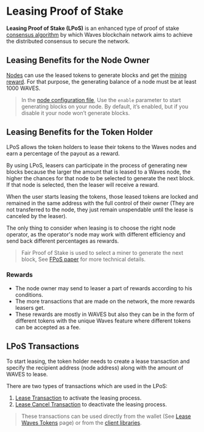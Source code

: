 # Leasing Proof of Stake

**Leasing Proof of Stake (LPoS)** is an enhanced type of proof of stake [consensus algorithm](https://en.wikipedia.org/wiki/Consensus_%28computer_science%29) by which Waves blockchain network aims to achieve the distributed consensus to secure the network.

## Leasing Benefits for the Node Owner

[Nodes](/en/blockchain/node) can use the leased tokens to generate blocks and get the [mining reward](/en/blockchain/mining/mining-reward). For that purpose, the generating balance of a node must be at least 1000 WAVES.

> In the [node configuration file](/en/waves-node/node-configuration), Use the `enable` parameter to start generating blocks on your node. By default, it’s enabled, but if you disable it your node won’t generate blocks.

## Leasing Benefits for the Token Holder

LPoS allows the token holders to lease their tokens to the Waves nodes and earn a percentage of the payout as a reward.

By using LPoS, leasers can participate in the process of generating new blocks because the larger the amount that is leased to a Waves node, the higher the chances for that node to be selected to generate the next block. If that node is selected, then the leaser will receive a reward.

When the user starts leasing the tokens, those leased tokens are locked and remained in the same address with the full control of their owner (They are not transferred to the node, they just remain unspendable until the lease is canceled by the leaser).

The only thing to consider when leasing is to choose the right node operator, as the operator's node may work with different efficiency and send back different percentages as rewards.

> Fair Proof of Stake is used to select a miner to generate the next block, See [FPoS paper](https://forum.wavesplatform.com/uploads/default/original/2X/7/7397a4cb5fa77d659a7b7ecc9188dd0a4fe0decc.pdf) for more technical details.

### Rewards

* The node owner may send to leaser a part of rewards according to his conditions.
* The more transactions that are made on the network, the more rewards leasers get.
* These rewards are mostly in WAVES but also they can be in the form of different tokens with the unique Waves feature where different tokens can be accepted as a fee.

## LPoS Transactions

To start leasing, the token holder needs to create a lease transaction and specify the recipient address \(node address\) along with the amount of WAVES to lease.

There are two types of transactions which are used in the LPoS:

1. [Lease Transaction](/en/blockchain/transaction-type/lease-transaction) to activate the leasing process.
2. [Lease Cancel Transaction](/en/blockchain/transaction-type/lease-cancel-transaction) to deactivate the leasing process.

> These transactions can be used directly from the wallet (See [Lease Waves Tokens](https://docs.waves.exchange/en/waves-exchange/waves-exchange-online-desktop/online-desktop-account/online-desktop-lease) page) or from the [client libraries](/en/building-apps/waves-api-and-sdk/client-libraries).

